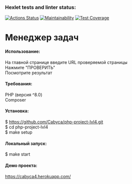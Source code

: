 ### Hexlet tests and linter status:
[![Actions Status](https://github.com/Cabyca/php-project-lvl4/workflows/hexlet-check/badge.svg)](https://github.com/Cabyca/php-project-lvl4/actions)
[![Maintainability](https://api.codeclimate.com/v1/badges/dfec53b2cd2f99625c20/maintainability)](https://codeclimate.com/github/Cabyca/php-project-lvl4/maintainability)
[![Test Coverage](https://api.codeclimate.com/v1/badges/dfec53b2cd2f99625c20/test_coverage)](https://codeclimate.com/github/Cabyca/php-project-lvl4/test_coverage)


# Менеджер задач

#### Использование:
На главной странице введите URL проверяемой страницы  
Нажмите "ПРОВЕРИТЬ"  
Посмотрите результат

#### Требования:
PHP (версия ^8.0)  
Composer

#### Установка:
$ https://github.com/Cabyca/php-project-lvl4.git  
$ cd php-project-lvl4  
$ make setup

#### Локальный запуск:
$ make start

#### Демо проекта:
https://cabyca4.herokuapp.com/

